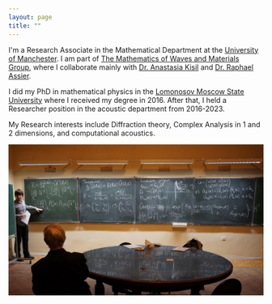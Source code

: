 ```yaml
---
layout: page
title: ""
---
```


I'm a Research Associate in the Mathematical Department at the [University of Manchester](https://www.manchester.ac.uk). I am part of [The Mathematics of Waves and Materials Group](https://www.mwmresearchgroup.org), where I collaborate mainly with [Dr. Anastasia Kisil](https://anastasiakisil.weebly.com/) and [Dr. Raphael Assier](https://raphaelassier.weebly.com/).

I did my PhD in mathematical physics in the [Lomonosov Moscow State University](https://www.phys.msu.ru/eng/) where I received my degree in 2016. After that, I held a Researcher position in the acoustic department from 2016-2023.

My Research interests include Diffraction theory, Complex Analysis in 1 and 2 dimensions, and computational acoustics. 

![Giving a talk in Saint-Petersburg Steklov's institute](/assets/Talk_at_Steklov.jpg)
